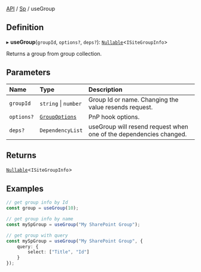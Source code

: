 [API](../index.md) / [Sp](../index.md#sp) / useGroup

## Definition

▸ **useGroup**(`groupId`, `options?`, `deps?`): [`Nullable`](../Types/NullableT.md)<`ISiteGroupInfo`\>

Returns a group from group collection.

## Parameters

| Name | Type | Description |
| :------ | :------ | :------ |
| `groupId` | `string` \| `number` | Group Id or name. Changing the value resends request. |
| `options?` | [`GroupOptions`](../Interfaces/GroupOptions.md) | PnP hook options. |
| `deps?` | `DependencyList` | useGroup will resend request when one of the dependencies changed. |

## Returns

[`Nullable`](../Types/NullableT.md)<`ISiteGroupInfo`\>

## Examples

```typescript
// get group info by Id
const group = useGroup(10);

// get group info by name
const mySpGroup = useGroup("My SharePoint Group");

// get group with query
const mySpGroup = useGroup("My SharePoint Group", {
	query: {
		select: ["Title", "Id"]
	}
});
```
